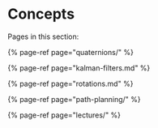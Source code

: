 # Concepts

Pages in this section:

{% page-ref page="quaternions/" %}

{% page-ref page="kalman-filters.md" %}

{% page-ref page="rotations.md" %}

{% page-ref page="path-planning/" %}

{% page-ref page="lectures/" %}

